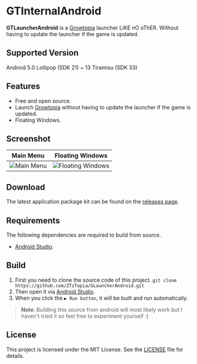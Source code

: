 # GTInternalAndroid
**GTLauncherAndroid** is a [Growtopia](https://www.growtopiagame.com/) launcher LiKE nO oThER. Without having to update the launcher if the game is updated.

## Supported Version
Android 5.0 Lollipop (SDK 21) ~ 13 Tiramisu (SDK 33)

## Features
- Free and open source.
- Launch [Growtopia](https://www.growtopiagame.com/) without having to update the launcher if the game is updated.
- Floating Windows.

## Screenshot
|                                               Main Menu                                                |                                               Floating Windows                                                |
|:------------------------------------------------------------------------------------------------------:|:-------------------------------------------------------------------------------------------------------------:|
| ![Main Menu](https://cdn.discordapp.com/attachments/488978346072604682/916262099997581342/unknown.png) | ![Floating Windows](https://cdn.discordapp.com/attachments/488978346072604682/916261969798004736/unknown.png) |

## Download
The latest application package kit can be found on the [releases page](https://github.com/ZTzTopia/GLauncherAndroid/releases).

## Requirements
The following dependencies are required to build from source.
- [Android Studio](https://developer.android.com/studio).

## Build
1. First you need to clone the source code of this project. `git clone https://github.com/ZTzTopia/GLauncherAndroid.git`
2. Then open it via [Android Studio](https://developer.android.com/studio).
2. When you click the `▶ Run button`, it will be built and run automatically.
> **Note**: Building this source from android will most likely work but I haven't tried it so feel free to experiment yourself :)

## License
This project is licensed under the MIT License. See the [LICENSE](https://github.com/ZTzTopia/GLauncherAndroid/blob/main/LICENSE) file for details.
